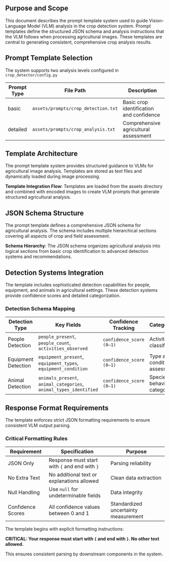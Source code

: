## Purpose and Scope

This document describes the prompt template system used to guide Vision-Language Model (VLM) analysis in the crop detection system. Prompt templates define the structured JSON schema and analysis instructions that the VLM follows when processing agricultural images. These templates are central to generating consistent, comprehensive crop analysis results.

## Prompt Template Selection

The system supports two analysis levels configured in `crop_detector/config.py`

| Prompt Type | File Path                              | Description                                   |
|-------------|-----------------------------------------|-----------------------------------------------|
| basic       | `assets/prompts/crop_detection.txt`     | Basic crop identification and confidence      |
| detailed    | `assets/prompts/crop_analysis.txt`      | Comprehensive agricultural assessment         |

## Template Architecture

The prompt template system provides structured guidance to VLMs for agricultural image analysis. Templates are stored as text files and dynamically loaded during image processing.

**Template Integration Flow**: Templates are loaded from the assets directory and combined with encoded images to create VLM prompts that generate structured agricultural analysis.

## JSON Schema Structure

The prompt template defines a comprehensive JSON schema for agricultural analysis. The schema includes multiple hierarchical sections covering all aspects of crop and field assessment.

**Schema Hierarchy**: The JSON schema organizes agricultural analysis into logical sections from basic crop identification to advanced detection systems and recommendations.

## Detection Systems Integration

The template includes sophisticated detection capabilities for people, equipment, and animals in agricultural settings. These detection systems provide confidence scores and detailed categorization.

### Detection Schema Mapping

| Detection Type      | Key Fields                                              | Confidence Tracking     | Categorization                    |
|---------------------|---------------------------------------------------------|--------------------------|------------------------------------|
| People Detection    | `people_present`, `people_count`, `activities_observed` | `confidence_score (0–1)` | Activity-based classification     |
| Equipment Detection | `equipment_present`, `equipment_types`, `equipment_condition` | `confidence_score (0–1)` | Type and condition assessment     |
| Animal Detection    | `animals_present`, `animal_categories`, `animal_types_identified` | `confidence_score (0–1)` | Species and behavior categorization |

## Response Format Requirements

The template enforces strict JSON formatting requirements to ensure consistent VLM output parsing.

### Critical Formatting Rules

| Requirement        | Specification                              | Purpose                              |
|--------------------|---------------------------------------------|--------------------------------------|
| JSON Only          | Response must start with `{` and end with `}` | Parsing reliability                  |
| No Extra Text      | No additional text or explanations allowed | Clean data extraction                |
| Null Handling      | Use `null` for undeterminable fields        | Data integrity                       |
| Confidence Scores  | All confidence values between 0 and 1       | Standardized uncertainty measurement |

The template begins with explicit formatting instructions:

**CRITICAL: Your response must start with `{` and end with `}`. No other text allowed.**  

This ensures consistent parsing by downstream components in the system.